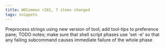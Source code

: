 ```yaml
---
title: WOCommon r281, 7 items changed
tags: snippets
---
```


Preprocess strings using new version of tool; add tool-tips to preference pane; TODO notes; make sure that shell script phases use 'set -e' so that any failing subcommand causes immediate failure of the whole phase
